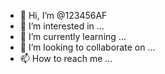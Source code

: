 - 👋 Hi, I’m @123456AF
- 👀 I’m interested in ...
- 🌱 I’m currently learning ...
- 💞️ I’m looking to collaborate on ...
- 📫 How to reach me ...

<!---
123456AF/123456AF is a ✨ special ✨ repository because its `README.md` (this file) appears on your GitHub profile.
You can click the Preview link to take a look at your changes.
--->
